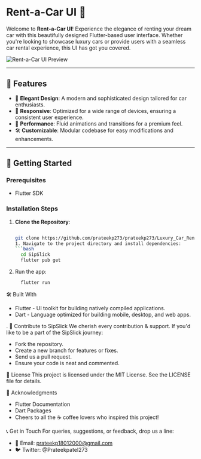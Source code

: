 # Rent-a-Car UI 🚗

Welcome to **Rent-a-Car UI**! Experience the elegance of renting your dream car with this beautifully designed Flutter-based user interface. Whether you're looking to showcase luxury cars or provide users with a seamless car rental experience, this UI has got you covered.

![Rent-a-Car UI Preview](img_preview.png)

---

## 🌟 **Features**

- 🎨 **Elegant Design**: A modern and sophisticated design tailored for car enthusiasts.
- 📱 **Responsive**: Optimized for a wide range of devices, ensuring a consistent user experience.
- 🚀 **Performance**: Fluid animations and transitions for a premium feel.
- 🛠 **Customizable**: Modular codebase for easy modifications and enhancements.

---

## 🚀 **Getting Started**

### **Prerequisites**
- Flutter SDK

### **Installation Steps**
1. **Clone the Repository**:
   ```bash
   
   git clone https://github.com/prateekp273/prateekp273/Luxury_Car_Rent.git
   1. Navigate to the project directory and install dependencies:
   ```bash
     cd SipSlick
     flutter pub get

2. Run the app:
   ```bash
     flutter run

🛠 Built With
- Flutter - UI toolkit for building natively compiled applications.
- Dart - Language optimized for building mobile, desktop, and web apps.

.
🤝 Contribute to SipSlick
We cherish every contribution & support. If you'd like to be a part of the SipSlick journey:

- Fork the repository.
- Create a new branch for features or fixes.
- Send us a pull request.
- Ensure your code is neat and commented.


📜 License
This project is licensed under the MIT License. See the LICENSE file for details.

🙌 Acknowledgments
- Flutter Documentation
- Dart Packages
- Cheers to all the ☕ coffee lovers who inspired this project!

📞 Get in Touch
For queries, suggestions, or feedback, drop us a line:

- 📧 Email: prateekp18012000@gmail.com
- 🐦 Twitter: @Prateekpatel273


